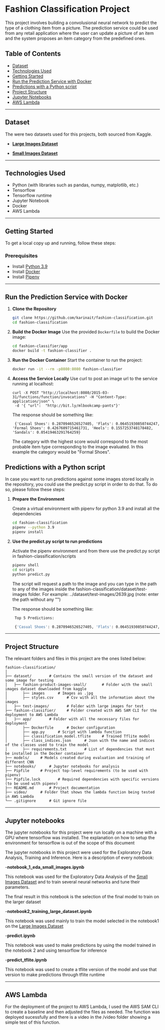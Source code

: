 
# Fashion Classification Project

This project involves building a convolusional neural network to predict the type of a clothing item from a picture. The prediction service could be used from any retail application where the user can update a picture of an item and the system proposes an item category from the predefined ones.

## Table of Contents

- [Dataset](#dataset)
- [Technologies Used](#technologies-used)
- [Getting Started](#getting-started)
- [Run the Prediction Service with Docker](#run-the-prediction-service-with-docker)
- [Predictions with a Python script](#prediction-with-a-python-script)
- [Project Structure](#project-structure)
- [Jupyter Notebooks](#jupyter-notebooks)
- [AWS Lambda](#aws-lambda)

---


## Dataset

The were two datasets used for this projects, both sourced from Kaggle. 

- **<a name="largedata">[Large Images Dataset](https://www.kaggle.com/datasets/paramaggarwal/fashion-product-images-dataset)</a>**

- **<a name="smalldata">[Small Images Dataset](https://www.kaggle.com/datasets/paramaggarwal/fashion-product-images-small)</a>**

---

## Technologies Used

- Python (with libraries such as pandas, numpy, matplotlib, etc.)
- Tensorflow
- Tensorflow runtime
- Jupyter Notebook 
- Docker
- AWS Lambda

---

## Getting Started

To get a local copy up and running, follow these steps:

### Prerequisites
- Install [Python 3.9](https://wiki.python.org/moin/BeginnersGuide/Download)  
- Install [Docker](https://www.docker.com/get-started)
- Install [Pipenv](https://pypi.org/project/pipenv/#installation)

---

## Run the Prediction Service with Docker

1. **Clone the Repository**
   ```bash
   git clone https://github.com/karinait/fashion-classification.git
   cd fashion-classification
   ```
2. **Build the Docker Image**
   Use the provided `Dockerfile` to build the Docker image:
   ```bash
   cd fashion-classifier/app
   docker build -t fashion-classifier .
   ```

3. **Run the Docker Container**
   Start the container to run the project:
   ```bash
   docker run -it --rm -p8080:8080 fashion-classifier
   ```

4. **Access the Service Locally**
   Use curl to post an image url to the service running at localhost:
   ```
   curl -X POST "http://localhost:8080/2015-03-31/functions/function/invocations" -H "Content-Type: application/json" \
	-d '{ "url":  "http://bit.ly/mlbookcamp-pants"}'
   ```
   The response should be something like:
   
   ```
	{'Casual Shoes': 0.2870946526527405, 'Flats': 0.06451930850744247, 'Formal Shoes': 0.4267609715461731, 'Heels': 0.1557253748178482, 'Sandals': 0.05419463291764259}   
   ```   
 
   The category with the highest score would correspond to the most probable item type corresponding to the image evaluated. In this example the category would be "Formal Shoes".   

## Predictions with a Python script

   In case you want to run predictions against some images stored locally in the repository, you could use the predict.py script in order to do that. To do so, please follow these steps:
   
   
1. **Prepare the Environment**

   Create a virtual environment with pipenv for python 3.9 and install all the dependencies  
   ```bash
   cd fashion-classification
   pipenv --python 3.9
   pipenv install
   ```  

2. **Use the predict.py script to run predictions**

   Activate the pipenv environment and from there use the predict.py script in fashion-classification/scripts
   ```bash
   pipenv shell
   cd scripts
   python predict.py
   ```   
   
   The script will request a path to the image and you can type in the path to any of the images inside the fashion-classification/dataset/test-images folder. For example: ../dataset/test-images/2639.jpg (note: enter the path without any "")
   
   The response should be something like:
   
   ```bash
	Top 5 Predictions:

	{'Casual Shoes': 0.2870946526527405, 'Flats': 0.06451930850744247, 'Formal Shoes': 0.4267609715461731, 'Heels': 0.1557253748178482, 'Sandals': 0.05419463291764259}
   ```
   
---

## Project Structure

The relevant folders and files in this project are the ones listed below:

```
fashion-classification/
│
├── dataset/		# Contains the small version of the dataset and some image for testing
│   ├── fashion-product-images-small/		# Folder with the small images dataset downloaded from kaggle
│		├── images		# Images as .jpg
│		├── styles.csv		# Csv with all the information about the images
│   ├── test-images/		# Folder with large images for test	
├── fashion-classifier/		# Folder created with AWS SAM CLI for the deployment to AWS Lambda
│   ├── app/		# Folder with all the necessary files for deployment
│		├── Dockerfile		# Docker configuration
│		├── app.py		# Script with lambda function
│		├── classification_model.tflite		# Trained Tflite model
│		├── class_indices.json		# Json with the name and indices of the classes used to train the model
│		├── requirements.txt		# List of dependencies that must be installed in the Docker container		
├── models/		# Models created during evaluation and training of different CNN
├── notebooks/		# Jupyter notebooks for analysis
├── Pipfile		# Project top-level requirements (to be used with pipenv)
├── Pipfile.lock		# Required dependencies with specific versions (to be used with pipenv)
├── README.md		# Project documentation
├── video/		# Folder that shows the lambda function being tested in AWS Lambda
└── .gitignore		# Git ignore file
```

---

## Jupyter notebooks

The jupyter notebooks for this project were run locally on a machine with a GPU where tensorflow was installed. The explanation on how to setup the environment for tensorflow is out of the scope of this document

The jupyter notebooks in this project were used for the Exploratory Data Analysis, Training and Inference. Here is a description of every notebook:

-**notebook_1_eda_small_images.ipynb**

This notebook was used for the Exploratory Data Analysis of the [Small Images Dataset](#smalldata) and to train several neural networks and tune their parameters.

The final result in this notebook is the selection of the final model to train on the larger dataset


-**notebook2_training_large_dataset.ipynb**

This notebook was used mainly to train the model selected in the notebook1 on the [Large Images Dataset](#largedata) 

-**predict.ipynb**

This notebook was used to make predictions by using the model trained in the notebook 2 and using tensorflow for inference

-**predict_tflite.ipynb**

This notebook was used to create a tflite version of the model and use that version to make predictions through tflite runtime

---

## AWS Lambda

For the deployment of the project to AWS Lambda, I used the AWS SAM CLI to create a baseline and then adjusted the files as needed. The function was deployed sucessfully and there is a video in the /video folder showing a simple test of this function.

